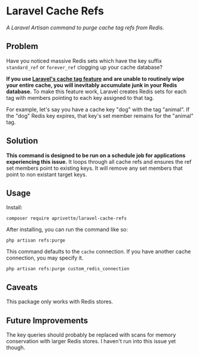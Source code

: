 # Laravel Cache Refs

_A Laravel Artisan command to purge cache tag refs from Redis._

## Problem

Have you noticed massive Redis sets which have the key suffix `standard_ref` or `forever_ref` clogging up your cache database?

**If you use [Laravel's cache tag feature](https://laravel.com/docs/9.x/cache#cache-tags) and are unable to routinely wipe your entire cache, you will inevitably accumulate junk in your Redis database.** To make this feature work, Laravel creates Redis sets for each tag with members pointing to each key assigned to that tag.

For example, let's say you have a cache key "dog" with the tag "animal".  If the "dog" Redis key expires, that key's set member remains for the "animal" tag.

## Solution

**This command is designed to be run on a schedule job for applications experiencing this issue.** It loops through all cache refs and ensures the ref set members point to existing keys. It will remove any set members that point to non existant target keys.

## Usage

Install:

`composer require aprivette/laravel-cache-refs`

After installing, you can run the command like so:

`php artisan refs:purge`

This command defaults to the `cache` connection. If you have another cache connection, you may specify it.

`php artisan refs:purge custom_redis_connection`

## Caveats

This package only works with Redis stores.

## Future Improvements

The key queries should probably be replaced with scans for memory conservation with larger Redis stores. I haven't run into this issue yet though.
